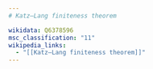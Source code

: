 ```yaml
---
# Katz–Lang finiteness theorem

wikidata: Q6378596
msc_classification: "11"
wikipedia_links:
  - "[[Katz–Lang finiteness theorem]]"
---
```

